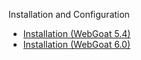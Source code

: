 Installation and Configuration
* [Installation (WebGoat 5.4)](https://github.com/WebGoat/WebGoat-Legacy/wiki/Installation-(WebGoat-5.4))
* [Installation (WebGoat 6.0)](https://github.com/WebGoat/WebGoat-Legacy/wiki/Installation-(WebGoat-6.0))